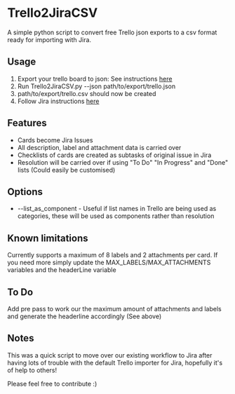 # Trello2JiraCSV
A simple python script to convert free Trello json exports to a csv format ready for importing with Jira.

## Usage
1. Export your trello board to json: See instructions [here](http://help.trello.com/article/747-exporting-data-from-trello-1)
2. Run Trello2JiraCSV.py --json path/to/export/trello.json
3. path/to/export/trello.csv should now be created
4. Follow Jira instructions [here](https://confluence.atlassian.com/adminjiraserver071/importing-data-from-csv-802592885.html#ImportingdatafromCSV-howRunningtheCSVfileimportwizard) 

## Features
* Cards become Jira Issues
* All description, label and attachment data is carried over
* Checklists of cards are created as subtasks of original issue in Jira
* Resolution will be carried over if using "To Do" "In Progress" and "Done" lists (Could easily be customised)

## Options
* --list_as_component - Useful if list names in Trello are being used as categories, these will be used as components rather than resolution

## Known limitations
Currently supports a maximum of 8 labels and 2 attachments per card.
If you need more simply update the MAX_LABELS/MAX_ATTACHMENTS variables and the headerLine variable

## To Do
Add pre pass to work our the maximum amount of attachments and labels and generate the headerline accordingly (See above)

## Notes
This was a quick script to move over our existing workflow to Jira after having lots of trouble with the default Trello importer for Jira, hopefully it's of help to others!

Please feel free to contribute :)
